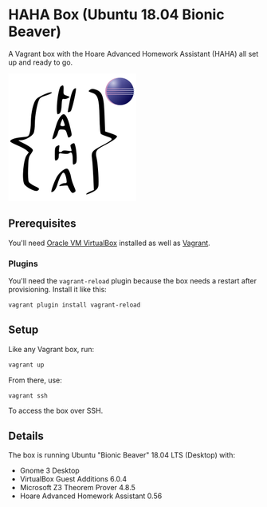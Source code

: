 # HAHA Box (Ubuntu 18.04 Bionic Beaver)
A Vagrant box with the Hoare Advanced Homework Assistant (HAHA) all set up and ready to go.

![Logo](assets/logo.svg)

## Prerequisites
You'll need [Oracle VM VirtualBox](https://www.virtualbox.org/wiki/Downloads) installed as well as [Vagrant](https://www.vagrantup.com/downloads.html).

### Plugins
You'll need the `vagrant-reload` plugin because the box needs a restart after provisioning. Install it like this:

```bash
vagrant plugin install vagrant-reload
```

## Setup
Like any Vagrant box, run:

```bash
vagrant up
```

From there, use:

```bash
vagrant ssh
```

To access the box over SSH.

## Details
The box is running Ubuntu "Bionic Beaver" 18.04 LTS (Desktop) with:

* Gnome 3 Desktop
* VirtualBox Guest Additions 6.0.4
* Microsoft Z3 Theorem Prover 4.8.5
* Hoare Advanced Homework Assistant 0.56
